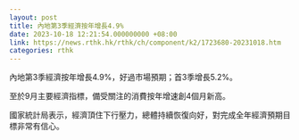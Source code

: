 ```yaml
---
layout: post
title: 內地第3季經濟按年增長4.9%
date: 2023-10-18 12:21:54.000000000 +08:00
link: https://news.rthk.hk/rthk/ch/component/k2/1723680-20231018.htm
categories: rthk
---
```


內地第3季經濟按年增長4.9%，好過市場預期；首3季增長5.2%。

至於9月主要經濟指標，備受關注的消費按年增速創4個月新高。

國家統計局表示，經濟頂住下行壓力，總體持續恢復向好，對完成全年經濟預期目標非常有信心。
